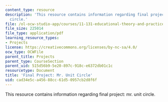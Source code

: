 ```yaml
---
content_type: resource
description: 'This resource contains information regarding final project: mr. unit
  circle.'
file: /ol-ocw-studio-app/courses/11-131-educational-theory-and-practice-iii-spring-2012/cad34e5ca45688cc61d50957cb2d8f6f_MIT11_131S12_Mr_Unit_Cir.pdf
file_size: 225014
file_type: application/pdf
learning_resource_types:
- Projects
license: https://creativecommons.org/licenses/by-nc-sa/4.0/
ocw_type: OCWFile
parent_title: Projects
parent_type: CourseSection
parent_uid: 515d56b9-5e20-897c-918c-e6372db01c1c
resourcetype: Document
title: 'Final Project: Mr. Unit Circle'
uid: cad34e5c-a456-88cc-61d5-0957cb2d8f6f
---
```

This resource contains information regarding final project: mr. unit circle.